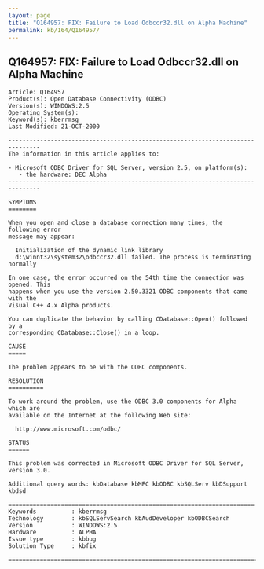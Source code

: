 ```yaml
---
layout: page
title: "Q164957: FIX: Failure to Load Odbccr32.dll on Alpha Machine"
permalink: kb/164/Q164957/
---
```


## Q164957: FIX: Failure to Load Odbccr32.dll on Alpha Machine

	Article: Q164957
	Product(s): Open Database Connectivity (ODBC)
	Version(s): WINDOWS:2.5
	Operating System(s): 
	Keyword(s): kberrmsg
	Last Modified: 21-OCT-2000
	
	-------------------------------------------------------------------------------
	The information in this article applies to:
	
	- Microsoft ODBC Driver for SQL Server, version 2.5, on platform(s):
	   - the hardware: DEC Alpha 
	-------------------------------------------------------------------------------
	
	SYMPTOMS
	========
	
	When you open and close a database connection many times, the following error
	message may appear:
	
	  Initialization of the dynamic link library
	  d:\winnt32\system32\odbccr32.dll failed. The process is terminating normally
	
	In one case, the error occurred on the 54th time the connection was opened. This
	happens when you use the version 2.50.3321 ODBC components that came with the
	Visual C++ 4.x Alpha products.
	
	You can duplicate the behavior by calling CDatabase::Open() followed by a
	corresponding CDatabase::Close() in a loop.
	
	CAUSE
	=====
	
	The problem appears to be with the ODBC components.
	
	RESOLUTION
	==========
	
	To work around the problem, use the ODBC 3.0 components for Alpha which are
	available on the Internet at the following Web site:
	
	  http://www.microsoft.com/odbc/
	
	STATUS
	======
	
	This problem was corrected in Microsoft ODBC Driver for SQL Server, version 3.0.
	
	Additional query words: kbDatabase kbMFC kbODBC kbSQLServ kbDSupport kbdsd
	
	======================================================================
	Keywords          : kberrmsg 
	Technology        : kbSQLServSearch kbAudDeveloper kbODBCSearch
	Version           : WINDOWS:2.5
	Hardware          : ALPHA
	Issue type        : kbbug
	Solution Type     : kbfix
	
	=============================================================================
	
